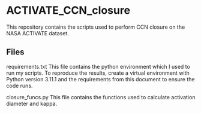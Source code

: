 # ACTIVATE_CCN_closure

This repository contains the scripts used to perform CCN closure on the NASA ACTIVATE dataset.

## Files

requirements.txt
    This file contains the python environment which I used to run my scripts. To reproduce the results, create a virtual environment with Python version 3.11.1 and the requirements from this document to ensure the code runs.

closure_funcs.py
    This file contains the functions used to calculate activation diameter and kappa.